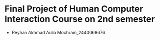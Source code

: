 # Final Project of Human Computer Interaction Course on 2nd semester
- Reyhan Akhmad Aulia Mochram_2440068676
